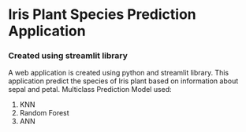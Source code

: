 # Iris Plant Species Prediction Application

### Created using streamlit library

A web application is created using python and streamlit library.
This application predict the species of Iris plant based on information about
sepal and petal.
Multiclass Prediction
Model used:
1. KNN
2. Random Forest
3. ANN
